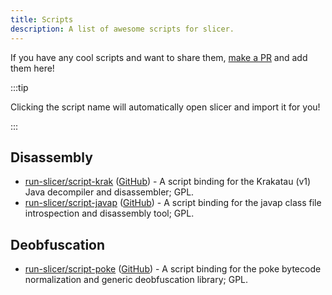 ```yaml
---
title: Scripts
description: A list of awesome scripts for slicer.
---
```


If you have any cool scripts and want to share them, [make a PR](https://github.com/run-slicer/docs/edit/main/src/content/docs/resources/scripts.md) and add them here!

:::tip

Clicking the script name will automatically open slicer and import it for you!

:::

## Disassembly

- [run-slicer/script-krak](https://slicer.run?script=https://cdn.jsdelivr.net/gh/run-slicer/script-krak@main/dist/index.js) ([GitHub](https://github.com/run-slicer/script-krak/releases)) - A script binding for the Krakatau (v1) Java decompiler and disassembler; GPL.
- [run-slicer/script-javap](https://slicer.run?script=https://cdn.jsdelivr.net/gh/run-slicer/script-javap@main/dist/index.js) ([GitHub](https://github.com/run-slicer/script-javap/releases)) - A script binding for the javap class file introspection and disassembly tool; GPL.

## Deobfuscation

- [run-slicer/script-poke](https://slicer.run?script=https://cdn.jsdelivr.net/gh/run-slicer/script-poke@main/dist/index.js) ([GitHub](https://github.com/run-slicer/script-poke/releases)) - A script binding for the poke bytecode normalization and generic deobfuscation library; GPL.
